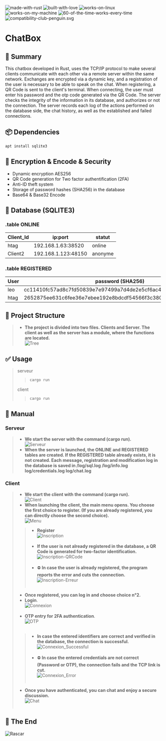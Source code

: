 ![made-with-rust](img/made-with-rust.svg?style=centerme)
![built-with-love](img/built-with-love.svg?style=centerme)
![works-on-linux](img/works-on-linux.svg?style=centerme)
![works-on-my-machine](img/works-on-my-machine.svg?style=centerme)
![60-of-the-time-works-every-time](img/60-of-the-time-works-every-time.svg?style=centerme)
![compatibility-club-penguin.svg](img/compatibility-club-penguin.svg?style=centerme)

# ChatBox

## 🚩 Summary
This chatbox developed in Rust, uses the TCP/IP protocol to make several clients communicate with each other via a remote server within the same network. Exchanges are encrypted via a dynamic key, and a registration of the user is necessary to be able to speak on the chat. When registering, a QR Code is sent to the client's terminal. When connecting, the user must enter his password and the otp code generated via the QR Code. The server checks the integrity of the information in its database, and authorizes or not the connection. The server records each log of the actions performed on the database side, the chat history, as well as the established and failed connections.


## 📦 Dependencies
```bash
apt install sqlite3
```

## 🔐 Encryption & Encode & Security
- Dynamic encryption AES256
- QR Code generation for Two factor authentification (2FA)
- Anti-ID theft system
- Storage of password hashes (SHA256) in the database
- Base64 & Base32 Encode

## 🎨 Database (SQLITE3)
### .table ONLINE
| Client_Id |        ip:port        | statut  |
|-----------|-----------------------|---------|
|  htag     |  192.168.1.63:38520   | online  |
|  Client2  |  192.168.1.123:48150  | anonyme |

### .table REGISTERED
| User |                           password (SHA256)                              |      ip:port (last)     |    statut   |  online  |
|------|--------------------------------------------------------------------------|-------------------------|-------------|----------|
| leo  |     cc11410fc57ad8c7fd50839e7e97499a7d4de2e5cf6ac432ea848bbf6bcd1a67     |   192.168.1.63:38600    |     ko      |    ko    |
| htag |     2652875ee631c6fee36e7ebee192e8bdcdf54566f3c380e7bd3feb2adbc879e4     |   192.168.1.63:38520    |     ok      |    ok    |

## 🥡 Project Structure
> - **The project is divided into two files. Clients and Server. The client as well as the server has a module, where the functions are located.**<br>
![Tree](img/tree.png?style=centerme)

## ✅ Usage
> serveur
>>```bash
>>cargo run
>>```
> client
>>```bash
>>cargo run
>>```


## 📕 Manual

### Serveur
> - **We start the server with the command (cargo run).**<br>
![Serveur](img/serveur.png?style=centerme)
> - **When the server is launched, the ONLINE and REGISTERED tables are created. If the REGISTERED table already exists, it is not created. Each message, registration and modification log in the database is saved in /log/sql.log /log/info.log log/credentials.log log/chat.log**<br>

### Client
> - **We start the client with the command (cargo run).**<br>
![Client](img/client.png?style=centerme)
> - **When launching the client, the main menu opens. You choose the first choice to register. (If you are already registered, you can directly choose the second choice).**<br>
![Menu](img/menu.png?style=centerme)
>> - **Register**<br>
![Inscription](img/inscription.png?style=centerme)<br></br>
>> - **If the user is not already registered in the database, a QR Code is generated for two-factor identification.**<br>
![Inscription-QRCode](img/inscription_qrcode.png?style=centerme)<br></br>
>> - ⛔ **In case the user is already registered, the program reports the error and cuts the connection.**<br>
![Inscription-Erreur](img/inscription_erreur.png?style=centerme)<br></br>
> - **Once registered, you can log in and choose choice n°2.**
> - **Login**.<br>
![Connexion](img/connexion.png?style=centerme)<br></br>
> - **OTP entry for 2FA authentication**.<br>
![OTP](img/otp.png?style=centerme)<br></br>
>> - **In case the entered identifiers are correct and verified in the database, the connection is successful.**<br>
![Connexion_Successful](img/connexion_successful.png?style=centerme)<br></br>
>> - ⛔ **In case the entered credentials are not correct (Password or OTP), the connection fails and the TCP link is cut.**<br>
![Connexion_Error](img/connexion_error.png?style=centerme)<br></br>
> - **Once you have authenticated, you can chat and enjoy a secure discussion.**<br>
![Chat](img/chat.png?style=centerme)<br></br>

## 🏁 The End
![Rascar](img/rascar.png?style=centerme)<br></br>
